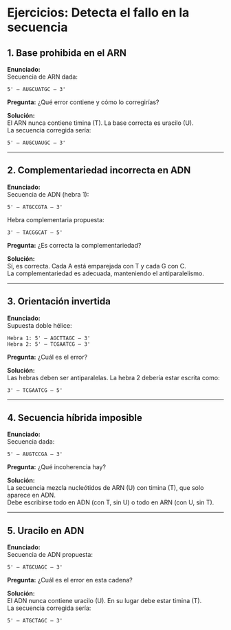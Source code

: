 # Ejercicios: Detecta el fallo en la secuencia

## 1. Base prohibida en el ARN
**Enunciado:**  
Secuencia de ARN dada:  
```
5' – AUGCUATGC – 3'
```  
**Pregunta:** ¿Qué error contiene y cómo lo corregirías?  

**Solución:**  
El ARN nunca contiene timina (T). La base correcta es uracilo (U).  
La secuencia corregida sería:  
```
5' – AUGCUAUGC – 3'
```  

---

## 2. Complementariedad incorrecta en ADN
**Enunciado:**  
Secuencia de ADN (hebra 1):  
```
5' – ATGCCGTA – 3'
```  
Hebra complementaria propuesta:  
```
3' – TACGGCAT – 5'
```  
**Pregunta:** ¿Es correcta la complementariedad?  

**Solución:**  
Sí, es correcta. Cada A está emparejada con T y cada G con C.  
La complementariedad es adecuada, manteniendo el antiparalelismo.  

---

## 3. Orientación invertida
**Enunciado:**  
Supuesta doble hélice:  
```
Hebra 1: 5' – AGCTTAGC – 3'  
Hebra 2: 5' – TCGAATCG – 3'
```  
**Pregunta:** ¿Cuál es el error?  

**Solución:**  
Las hebras deben ser antiparalelas. La hebra 2 debería estar escrita como:  
```
3' – TCGAATCG – 5'
```  

---

## 4. Secuencia híbrida imposible
**Enunciado:**  
Secuencia dada:  
```
5' – AUGTCCGA – 3'
```  
**Pregunta:** ¿Qué incoherencia hay?  

**Solución:**  
La secuencia mezcla nucleótidos de ARN (U) con timina (T), que solo aparece en ADN.  
Debe escribirse todo en ADN (con T, sin U) o todo en ARN (con U, sin T).  

---

## 5. Uracilo en ADN
**Enunciado:**  
Secuencia de ADN propuesta:  
```
5' – ATGCUAGC – 3'
```  
**Pregunta:** ¿Cuál es el error en esta cadena?  

**Solución:**  
El ADN nunca contiene uracilo (U). En su lugar debe estar timina (T).  
La secuencia corregida sería:  
```
5' – ATGCTAGC – 3'
```  

